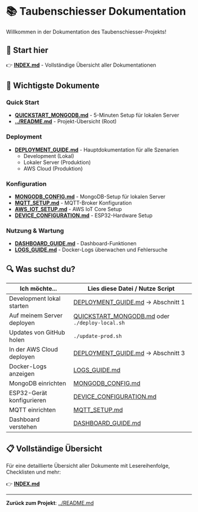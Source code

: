 # 📚 Taubenschiesser Dokumentation

Willkommen in der Dokumentation des Taubenschiesser-Projekts!

## 🎯 Start hier

👉 **[INDEX.md](INDEX.md)** - Vollständige Übersicht aller Dokumentationen

## 📖 Wichtigste Dokumente

### Quick Start
- **[QUICKSTART_MONGODB.md](QUICKSTART_MONGODB.md)** - 5-Minuten Setup für lokalen Server
- **[../README.md](../README.md)** - Projekt-Übersicht (Root)

### Deployment
- **[DEPLOYMENT_GUIDE.md](DEPLOYMENT_GUIDE.md)** - Hauptdokumentation für alle Szenarien
  - Development (Lokal)
  - Lokaler Server (Produktion)
  - AWS Cloud (Produktion)

### Konfiguration
- **[MONGODB_CONFIG.md](MONGODB_CONFIG.md)** - MongoDB-Setup für lokalen Server
- **[MQTT_SETUP.md](MQTT_SETUP.md)** - MQTT-Broker Konfiguration
- **[AWS_IOT_SETUP.md](AWS_IOT_SETUP.md)** - AWS IoT Core Setup
- **[DEVICE_CONFIGURATION.md](DEVICE_CONFIGURATION.md)** - ESP32-Hardware Setup

### Nutzung & Wartung
- **[DASHBOARD_GUIDE.md](DASHBOARD_GUIDE.md)** - Dashboard-Funktionen
- **[LOGS_GUIDE.md](LOGS_GUIDE.md)** - Docker-Logs überwachen und Fehlersuche

## 🔍 Was suchst du?

| Ich möchte... | Lies diese Datei / Nutze Script |
|---------------|----------------------------------|
| Development lokal starten | [DEPLOYMENT_GUIDE.md](DEPLOYMENT_GUIDE.md) → Abschnitt 1 |
| Auf meinem Server deployen | [QUICKSTART_MONGODB.md](QUICKSTART_MONGODB.md) oder `./deploy-local.sh` |
| Updates von GitHub holen | `./update-prod.sh` |
| In der AWS Cloud deployen | [DEPLOYMENT_GUIDE.md](DEPLOYMENT_GUIDE.md) → Abschnitt 3 |
| Docker-Logs anzeigen | [LOGS_GUIDE.md](LOGS_GUIDE.md) |
| MongoDB einrichten | [MONGODB_CONFIG.md](MONGODB_CONFIG.md) |
| ESP32-Gerät konfigurieren | [DEVICE_CONFIGURATION.md](DEVICE_CONFIGURATION.md) |
| MQTT einrichten | [MQTT_SETUP.md](MQTT_SETUP.md) |
| Dashboard verstehen | [DASHBOARD_GUIDE.md](DASHBOARD_GUIDE.md) |

## 📋 Vollständige Übersicht

Für eine detaillierte Übersicht aller Dokumente mit Lesereihenfolge, Checklisten und mehr:

👉 **[INDEX.md](INDEX.md)**

---

**Zurück zum Projekt**: [../README.md](../README.md)

